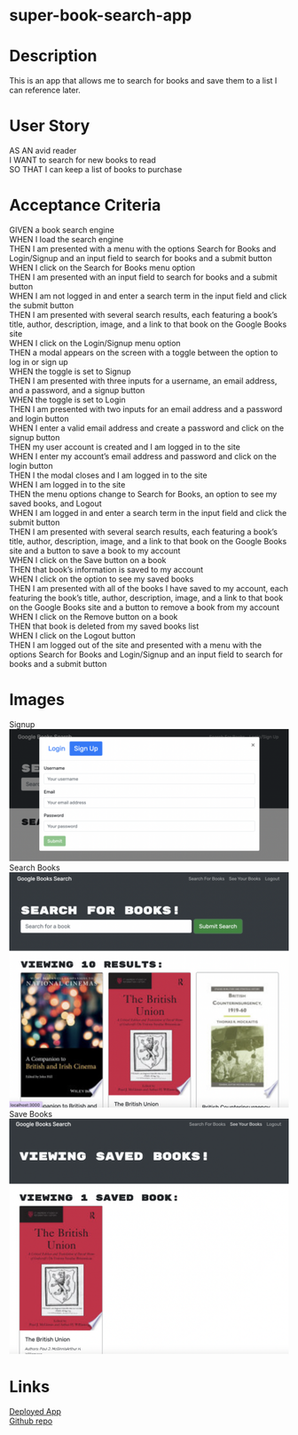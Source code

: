 # super-book-search-app

# Description

This is an app that allows me to search for books and save them to a list I can reference later.

# User Story

AS AN avid reader <br>
I WANT to search for new books to read <br>
SO THAT I can keep a list of books to purchase

# Acceptance Criteria

GIVEN a book search engine <br>
WHEN I load the search engine <br>
THEN I am presented with a menu with the options Search for Books and Login/Signup and an input field to search for books and a submit button <br>
WHEN I click on the Search for Books menu option <br>
THEN I am presented with an input field to search for books and a submit button <br>
WHEN I am not logged in and enter a search term in the input field and click the submit button <br>
THEN I am presented with several search results, each featuring a book’s title, author, description, image, and a link to that book on the Google Books site <br>
WHEN I click on the Login/Signup menu option <br>
THEN a modal appears on the screen with a toggle between the option to log in or sign up <br>
WHEN the toggle is set to Signup <br>
THEN I am presented with three inputs for a username, an email address, and a password, and a signup button <br>
WHEN the toggle is set to Login <br>
THEN I am presented with two inputs for an email address and a password and login button <br>
WHEN I enter a valid email address and create a password and click on the signup button <br>
THEN my user account is created and I am logged in to the site <br>
WHEN I enter my account’s email address and password and click on the login button <br>
THEN I the modal closes and I am logged in to the site <br>
WHEN I am logged in to the site <br>
THEN the menu options change to Search for Books, an option to see my saved books, and Logout <br>
WHEN I am logged in and enter a search term in the input field and click the submit button <br>
THEN I am presented with several search results, each featuring a book’s title, author, description, image, and a link to that book on the Google Books site and a button to save a book to my account <br>
WHEN I click on the Save button on a book <br>
THEN that book’s information is saved to my account <br>
WHEN I click on the option to see my saved books <br>
THEN I am presented with all of the books I have saved to my account, each featuring the book’s title, author, description, image, and a link to that book on the Google Books site and a button to remove a book from my account <br>
WHEN I click on the Remove button on a book <br>
THEN that book is deleted from my saved books list <br>
WHEN I click on the Logout button <br>
THEN I am logged out of the site and presented with a menu with the options Search for Books and Login/Signup and an input field to search for books and a submit button

# Images

Signup
<img src="client/public/assets/Screen Shot 2022-03-12 at 15.33.58.png">
<br>
Search Books
<img src= "client/public/assets/Screen Shot 2022-03-12 at 15.34.38.png">
<br>
Save Books
<img src ="client/public/assets/Screen Shot 2022-03-12 at 15.34.59.png">

# Links

[Deployed App]()
<br>
[Github repo](https://github.com/pcancio/super-book-search-app)
